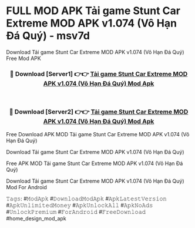 # FULL MOD APK Tải game Stunt Car Extreme MOD APK v1.074 (Vô Hạn Đá Quý) - msv7d
Download Tải game Stunt Car Extreme MOD APK v1.074 (Vô Hạn Đá Quý) Free Mod APK

<div align="center">
<h3>🔴 Download [Server1] 👉👉 <a href="https://apk-comot.site?title=Tải_game_Stunt_Car_Extreme_MOD_APK_v1.074_(Vô_Hạn_Đá_Quý)">Tải game Stunt Car Extreme MOD APK v1.074 (Vô Hạn Đá Quý) Mod Apk</a></h3><br>

<h3>🔴 Download [Server2] 👉👉 <a href="https://apk-comot.site?title=Tải_game_Stunt_Car_Extreme_MOD_APK_v1.074_(Vô_Hạn_Đá_Quý)">Tải game Stunt Car Extreme MOD APK v1.074 (Vô Hạn Đá Quý) Mod Apk</a></h3>
</div>


Free Download APK MOD Tải game Stunt Car Extreme MOD APK v1.074 (Vô Hạn Đá Quý)

Download Tải game Stunt Car Extreme MOD APK v1.074 (Vô Hạn Đá Quý) 

Free APK MOD Tải game Stunt Car Extreme MOD APK v1.074 (Vô Hạn Đá Quý) 

Download Tải game Stunt Car Extreme MOD APK v1.074 (Vô Hạn Đá Quý) Mod For Android

𝚃𝚊𝚐𝚜: #𝙼𝚘𝚍𝙰𝚙𝚔 #𝙳𝚘𝚠𝚗𝚕𝚘𝚊𝚍𝙼𝚘𝚍𝙰𝚙𝚔 #𝙰𝚙𝚔𝙻𝚊𝚝𝚎𝚜𝚝𝚅𝚎𝚛𝚜𝚒𝚘𝚗 #𝙰𝚙𝚔𝚄𝚗𝚕𝚒𝚖𝚒𝚝𝚎𝚍𝙼𝚘𝚗𝚎𝚢 #𝙰𝚙𝚔𝚄𝚗𝚕𝚘𝚌𝚔𝙰𝚕𝚕 #𝙰𝚙𝚔𝙽𝚘𝙰𝚍𝚜 #𝚄𝚗𝚕𝚘𝚌𝚔𝙿𝚛𝚎𝚖𝚒𝚞𝚖 #𝙵𝚘𝚛𝙰𝚗𝚍𝚛𝚘𝚒𝚍 #𝙵𝚛𝚎𝚎𝙳𝚘𝚠𝚗𝚕𝚘𝚊𝚍 #home_design_mod_apk